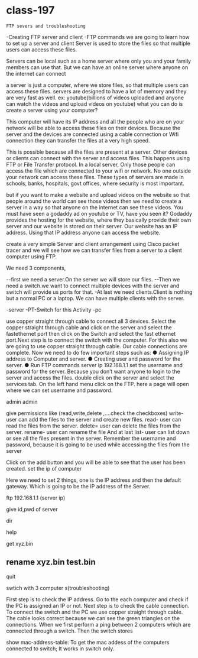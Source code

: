 # class-197
`FTP severs and troubleshooting`

-Creating FTP server and client -FTP commands
we are going to learn how to set up a server and client
Server is used to store the files so that multiple users can access these files.

Servers can be local such as a home server where only you and your family members can use that. But we can have an online server where anyone on the internet can connect

a server is just a computer, where we store files, so that multiple users can access these files. servers are designed to have a lot of memory and they are very fast as well. ex: youtube(billions of videos uploaded and anyone can watch the videos and upload videos on youtube)
what you can do is create a server using your computer?

This computer will have its IP address and all the people who are on your network will be able to access these files on their devices. Because the server and the devices are connected using a cable connection or Wifi connection they can transfer the files at a very high speed.

This is possible because all the files are present at a server. Other devices or clients can connect with the server and access files. This happens using FTP or File Transfer protocol.
In a local server, Only those people can access the file which are connected to your wifi or network. No one outside your network can access these files. These types of servers are made in schools, banks, hospitals, govt offices, where security is most important.

but if you want to make a website and upload videos on the website so that people around the world can see those videos then we need to create a server in a way so that anyone on the internet can see these videos. You must have seen a godaddy ad on youtube or TV, have you seen it? Godaddy provides the hosting for the website, where they basically provide their own server and our website is stored on their server. Our website has an IP address. Using that IP address anyone can access the website.

create a very simple Server and client arrangement using Cisco packet tracer and we will see how we can transfer files from a server to a client computer using FTP.

We need 3 components,

--first we need a server.On the server we will store our files. --Then we need a switch.we want to connect multiple devices with the server and switch will provide us ports for that. -At last we need clients.Client is nothing but a normal PC or a laptop. We can have multiple clients with the server.

-server -PT-Switch for this Activity -pc

use copper straight through cable to connect all 3 devices. Select the copper straight through cable and click on the server and select the fastethernet port then click on the Switch and select the fast ethernet port.Next step is to connect the switch with the computer. For this also we are going to use copper straight through cable.
Our cable connections are complete. Now we need to do few important steps such as: ● Assigning IP address to Computer and server. ● Creating user and password for the server. ● Run FTP commands
server ip 192.168.1.1 set the username and password for the server. Because you don’t want anyone to login to the server and access the files. double click on the server and select the services tab. On the left hand menu click on the FTP. here a page will open where we can set username and password.

admin admin

give permissions like (read,write,delete ,....check the checkboxes) write-user can add the files to the server and create new files. read- user can read the files from the server. delete= user can delete the files from the server. rename- user can rename the file And at last list- user can list down or see all the files present in the server.
Remember the username and password, because it is going to be used while accessing the files from the server

Click on the add button and you will be able to see that the user has been created.
set the ip of computer

Here we need to set 2 things, one is the IP address and then the default gateway. Which is going to be the IP address of the Server.

ftp 192.168.1.1 (server ip)

give id,pwd of server

dir

help

get xyz.bin

rename xyz.bin test.bin
------------------------------------------------------------------------------------------------------------------------------------------------
quit

swtich with 3 computer s(troubleshooting)

First step is to check the IP address. Go to the each computer and check if the PC is assigned an IP or not. Next step is to check the cable connection. To connect the switch and the PC we use copper straight through cable. The cable looks correct because we can see the green triangles on the connections. When we first perform a ping between 2 computers which are connected through a switch. Then the switch stores

show mac-address-table: To get the mac addess of the computers connected to switch; It works in switch only.
